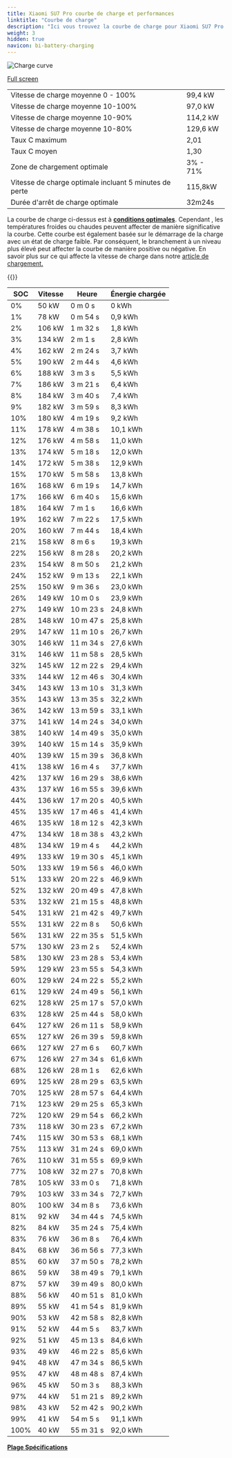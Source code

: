 ```yaml
---
title: Xiaomi SU7 Pro courbe de charge et performances
linktitle: "Courbe de charge"
description: "Ici vous trouvez la courbe de charge pour Xiaomi SU7 Pro."
weight: 3
hidden: true
navicon: bi-battery-charging
---
```

<!-- markdownlint-disable MD033 -->
<img src="/images/models/xiaomi/su7/su7_pro/chargingcurve.svg" alt="Charge curve" class="img-fluid">

[Full screen](/images/models/xiaomi/su7/su7_pro/chargingcurve.svg)


<table class="table table-striped border">
<tbody>
<tr>
<td>Vitesse de charge moyenne 0 - 100%</td><td>99,4 kW</td>
</tr>
<tr>
<td>Vitesse de charge moyenne 10-100%</td><td>97,0 kW</td>
</tr>
<tr>
<td>Vitesse de charge moyenne 10-90%</td><td>114,2 kW</td>
</tr>
<tr>
<td>Vitesse de charge moyenne 10-80%</td><td>129,6 kW</td>
</tr>
<tr>
<td>Taux C maximum</td><td>2,01</td>
</tr>
<tr>
<td>Taux C moyen</td><td>1,30</td>
</tr>
<tr>
<td>Zone de chargement optimale</td><td>3% - 71%</td>
</tr>
<tr>
<td>Vitesse de charge optimale incluant 5 minutes de perte</td><td>115,8kW</td>
</tr>
<tr>
<td>Durée d'arrêt de charge optimale</td><td>32m24s</td>
</tr>
</tbody>
</table>


La courbe de charge ci-dessus est à **[conditions optimales](../../../../../technology/battery/chargement/#temperature)**. Cependant , les températures froides ou chaudes peuvent affecter de manière significative la courbe. Cette courbe est également basée sur le démarrage de la charge avec un état de charge faible. Par conséquent, le branchement à un niveau plus élevé peut affecter la courbe de manière positive ou négative. En savoir plus sur ce qui affecte la vitesse de charge dans notre [article de chargement.](../../../../../technology/battery/chargement/)


{{<evkxdisplayaddarticle />}}
<table class="table table-striped border">
<thead>
<tr><th>SOC</th><th>Vitesse</th><th>Heure</th><th>Énergie chargée</th></tr>
</thead>
<tbody>
<tr>
<td>0%</td><td>50 kW</td><td> 0 m 0 s </td><td>0 kWh </td>
</tr>
<tr>
<td>1%</td><td>78 kW</td><td> 0 m 54 s </td><td>0,9 kWh </td>
</tr>
<tr>
<td>2%</td><td>106 kW</td><td> 1 m 32 s </td><td>1,8 kWh </td>
</tr>
<tr>
<td>3%</td><td>134 kW</td><td> 2 m 1 s </td><td>2,8 kWh </td>
</tr>
<tr>
<td>4%</td><td>162 kW</td><td> 2 m 24 s </td><td>3,7 kWh </td>
</tr>
<tr>
<td>5%</td><td>190 kW</td><td> 2 m 44 s </td><td>4,6 kWh </td>
</tr>
<tr>
<td>6%</td><td>188 kW</td><td> 3 m 3 s </td><td>5,5 kWh </td>
</tr>
<tr>
<td>7%</td><td>186 kW</td><td> 3 m 21 s </td><td>6,4 kWh </td>
</tr>
<tr>
<td>8%</td><td>184 kW</td><td> 3 m 40 s </td><td>7,4 kWh </td>
</tr>
<tr>
<td>9%</td><td>182 kW</td><td> 3 m 59 s </td><td>8,3 kWh </td>
</tr>
<tr>
<td>10%</td><td>180 kW</td><td> 4 m 19 s </td><td>9,2 kWh </td>
</tr>
<tr>
<td>11%</td><td>178 kW</td><td> 4 m 38 s </td><td>10,1 kWh </td>
</tr>
<tr>
<td>12%</td><td>176 kW</td><td> 4 m 58 s </td><td>11,0 kWh </td>
</tr>
<tr>
<td>13%</td><td>174 kW</td><td> 5 m 18 s </td><td>12,0 kWh </td>
</tr>
<tr>
<td>14%</td><td>172 kW</td><td> 5 m 38 s </td><td>12,9 kWh </td>
</tr>
<tr>
<td>15%</td><td>170 kW</td><td> 5 m 58 s </td><td>13,8 kWh </td>
</tr>
<tr>
<td>16%</td><td>168 kW</td><td> 6 m 19 s </td><td>14,7 kWh </td>
</tr>
<tr>
<td>17%</td><td>166 kW</td><td> 6 m 40 s </td><td>15,6 kWh </td>
</tr>
<tr>
<td>18%</td><td>164 kW</td><td> 7 m 1 s </td><td>16,6 kWh </td>
</tr>
<tr>
<td>19%</td><td>162 kW</td><td> 7 m 22 s </td><td>17,5 kWh </td>
</tr>
<tr>
<td>20%</td><td>160 kW</td><td> 7 m 44 s </td><td>18,4 kWh </td>
</tr>
<tr>
<td>21%</td><td>158 kW</td><td> 8 m 6 s </td><td>19,3 kWh </td>
</tr>
<tr>
<td>22%</td><td>156 kW</td><td> 8 m 28 s </td><td>20,2 kWh </td>
</tr>
<tr>
<td>23%</td><td>154 kW</td><td> 8 m 50 s </td><td>21,2 kWh </td>
</tr>
<tr>
<td>24%</td><td>152 kW</td><td> 9 m 13 s </td><td>22,1 kWh </td>
</tr>
<tr>
<td>25%</td><td>150 kW</td><td> 9 m 36 s </td><td>23,0 kWh </td>
</tr>
<tr>
<td>26%</td><td>149 kW</td><td> 10 m 0 s </td><td>23,9 kWh </td>
</tr>
<tr>
<td>27%</td><td>149 kW</td><td> 10 m 23 s </td><td>24,8 kWh </td>
</tr>
<tr>
<td>28%</td><td>148 kW</td><td> 10 m 47 s </td><td>25,8 kWh </td>
</tr>
<tr>
<td>29%</td><td>147 kW</td><td> 11 m 10 s </td><td>26,7 kWh </td>
</tr>
<tr>
<td>30%</td><td>146 kW</td><td> 11 m 34 s </td><td>27,6 kWh </td>
</tr>
<tr>
<td>31%</td><td>146 kW</td><td> 11 m 58 s </td><td>28,5 kWh </td>
</tr>
<tr>
<td>32%</td><td>145 kW</td><td> 12 m 22 s </td><td>29,4 kWh </td>
</tr>
<tr>
<td>33%</td><td>144 kW</td><td> 12 m 46 s </td><td>30,4 kWh </td>
</tr>
<tr>
<td>34%</td><td>143 kW</td><td> 13 m 10 s </td><td>31,3 kWh </td>
</tr>
<tr>
<td>35%</td><td>143 kW</td><td> 13 m 35 s </td><td>32,2 kWh </td>
</tr>
<tr>
<td>36%</td><td>142 kW</td><td> 13 m 59 s </td><td>33,1 kWh </td>
</tr>
<tr>
<td>37%</td><td>141 kW</td><td> 14 m 24 s </td><td>34,0 kWh </td>
</tr>
<tr>
<td>38%</td><td>140 kW</td><td> 14 m 49 s </td><td>35,0 kWh </td>
</tr>
<tr>
<td>39%</td><td>140 kW</td><td> 15 m 14 s </td><td>35,9 kWh </td>
</tr>
<tr>
<td>40%</td><td>139 kW</td><td> 15 m 39 s </td><td>36,8 kWh </td>
</tr>
<tr>
<td>41%</td><td>138 kW</td><td> 16 m 4 s </td><td>37,7 kWh </td>
</tr>
<tr>
<td>42%</td><td>137 kW</td><td> 16 m 29 s </td><td>38,6 kWh </td>
</tr>
<tr>
<td>43%</td><td>137 kW</td><td> 16 m 55 s </td><td>39,6 kWh </td>
</tr>
<tr>
<td>44%</td><td>136 kW</td><td> 17 m 20 s </td><td>40,5 kWh </td>
</tr>
<tr>
<td>45%</td><td>135 kW</td><td> 17 m 46 s </td><td>41,4 kWh </td>
</tr>
<tr>
<td>46%</td><td>135 kW</td><td> 18 m 12 s </td><td>42,3 kWh </td>
</tr>
<tr>
<td>47%</td><td>134 kW</td><td> 18 m 38 s </td><td>43,2 kWh </td>
</tr>
<tr>
<td>48%</td><td>134 kW</td><td> 19 m 4 s </td><td>44,2 kWh </td>
</tr>
<tr>
<td>49%</td><td>133 kW</td><td> 19 m 30 s </td><td>45,1 kWh </td>
</tr>
<tr>
<td>50%</td><td>133 kW</td><td> 19 m 56 s </td><td>46,0 kWh </td>
</tr>
<tr>
<td>51%</td><td>133 kW</td><td> 20 m 22 s </td><td>46,9 kWh </td>
</tr>
<tr>
<td>52%</td><td>132 kW</td><td> 20 m 49 s </td><td>47,8 kWh </td>
</tr>
<tr>
<td>53%</td><td>132 kW</td><td> 21 m 15 s </td><td>48,8 kWh </td>
</tr>
<tr>
<td>54%</td><td>131 kW</td><td> 21 m 42 s </td><td>49,7 kWh </td>
</tr>
<tr>
<td>55%</td><td>131 kW</td><td> 22 m 8 s </td><td>50,6 kWh </td>
</tr>
<tr>
<td>56%</td><td>131 kW</td><td> 22 m 35 s </td><td>51,5 kWh </td>
</tr>
<tr>
<td>57%</td><td>130 kW</td><td> 23 m 2 s </td><td>52,4 kWh </td>
</tr>
<tr>
<td>58%</td><td>130 kW</td><td> 23 m 28 s </td><td>53,4 kWh </td>
</tr>
<tr>
<td>59%</td><td>129 kW</td><td> 23 m 55 s </td><td>54,3 kWh </td>
</tr>
<tr>
<td>60%</td><td>129 kW</td><td> 24 m 22 s </td><td>55,2 kWh </td>
</tr>
<tr>
<td>61%</td><td>129 kW</td><td> 24 m 49 s </td><td>56,1 kWh </td>
</tr>
<tr>
<td>62%</td><td>128 kW</td><td> 25 m 17 s </td><td>57,0 kWh </td>
</tr>
<tr>
<td>63%</td><td>128 kW</td><td> 25 m 44 s </td><td>58,0 kWh </td>
</tr>
<tr>
<td>64%</td><td>127 kW</td><td> 26 m 11 s </td><td>58,9 kWh </td>
</tr>
<tr>
<td>65%</td><td>127 kW</td><td> 26 m 39 s </td><td>59,8 kWh </td>
</tr>
<tr>
<td>66%</td><td>127 kW</td><td> 27 m 6 s </td><td>60,7 kWh </td>
</tr>
<tr>
<td>67%</td><td>126 kW</td><td> 27 m 34 s </td><td>61,6 kWh </td>
</tr>
<tr>
<td>68%</td><td>126 kW</td><td> 28 m 1 s </td><td>62,6 kWh </td>
</tr>
<tr>
<td>69%</td><td>125 kW</td><td> 28 m 29 s </td><td>63,5 kWh </td>
</tr>
<tr>
<td>70%</td><td>125 kW</td><td> 28 m 57 s </td><td>64,4 kWh </td>
</tr>
<tr>
<td>71%</td><td>123 kW</td><td> 29 m 25 s </td><td>65,3 kWh </td>
</tr>
<tr>
<td>72%</td><td>120 kW</td><td> 29 m 54 s </td><td>66,2 kWh </td>
</tr>
<tr>
<td>73%</td><td>118 kW</td><td> 30 m 23 s </td><td>67,2 kWh </td>
</tr>
<tr>
<td>74%</td><td>115 kW</td><td> 30 m 53 s </td><td>68,1 kWh </td>
</tr>
<tr>
<td>75%</td><td>113 kW</td><td> 31 m 24 s </td><td>69,0 kWh </td>
</tr>
<tr>
<td>76%</td><td>110 kW</td><td> 31 m 55 s </td><td>69,9 kWh </td>
</tr>
<tr>
<td>77%</td><td>108 kW</td><td> 32 m 27 s </td><td>70,8 kWh </td>
</tr>
<tr>
<td>78%</td><td>105 kW</td><td> 33 m 0 s </td><td>71,8 kWh </td>
</tr>
<tr>
<td>79%</td><td>103 kW</td><td> 33 m 34 s </td><td>72,7 kWh </td>
</tr>
<tr>
<td>80%</td><td>100 kW</td><td> 34 m 8 s </td><td>73,6 kWh </td>
</tr>
<tr>
<td>81%</td><td>92 kW</td><td> 34 m 44 s </td><td>74,5 kWh </td>
</tr>
<tr>
<td>82%</td><td>84 kW</td><td> 35 m 24 s </td><td>75,4 kWh </td>
</tr>
<tr>
<td>83%</td><td>76 kW</td><td> 36 m 8 s </td><td>76,4 kWh </td>
</tr>
<tr>
<td>84%</td><td>68 kW</td><td> 36 m 56 s </td><td>77,3 kWh </td>
</tr>
<tr>
<td>85%</td><td>60 kW</td><td> 37 m 50 s </td><td>78,2 kWh </td>
</tr>
<tr>
<td>86%</td><td>59 kW</td><td> 38 m 49 s </td><td>79,1 kWh </td>
</tr>
<tr>
<td>87%</td><td>57 kW</td><td> 39 m 49 s </td><td>80,0 kWh </td>
</tr>
<tr>
<td>88%</td><td>56 kW</td><td> 40 m 51 s </td><td>81,0 kWh </td>
</tr>
<tr>
<td>89%</td><td>55 kW</td><td> 41 m 54 s </td><td>81,9 kWh </td>
</tr>
<tr>
<td>90%</td><td>53 kW</td><td> 42 m 58 s </td><td>82,8 kWh </td>
</tr>
<tr>
<td>91%</td><td>52 kW</td><td> 44 m 5 s </td><td>83,7 kWh </td>
</tr>
<tr>
<td>92%</td><td>51 kW</td><td> 45 m 13 s </td><td>84,6 kWh </td>
</tr>
<tr>
<td>93%</td><td>49 kW</td><td> 46 m 22 s </td><td>85,6 kWh </td>
</tr>
<tr>
<td>94%</td><td>48 kW</td><td> 47 m 34 s </td><td>86,5 kWh </td>
</tr>
<tr>
<td>95%</td><td>47 kW</td><td> 48 m 48 s </td><td>87,4 kWh </td>
</tr>
<tr>
<td>96%</td><td>45 kW</td><td> 50 m 3 s </td><td>88,3 kWh </td>
</tr>
<tr>
<td>97%</td><td>44 kW</td><td> 51 m 21 s </td><td>89,2 kWh </td>
</tr>
<tr>
<td>98%</td><td>43 kW</td><td> 52 m 42 s </td><td>90,2 kWh </td>
</tr>
<tr>
<td>99%</td><td>41 kW</td><td> 54 m 5 s </td><td>91,1 kWh </td>
</tr>
<tr>
<td>100%</td><td>40 kW</td><td> 55 m 31 s </td><td>92,0 kWh </td>
</tr>
</tbody>
</table>

<div class="mt-3 mb-3">
<a href="../rangeandconsumption/" class="text-decoration-none text-black">
<strong><i class="bi-arrow-left"></i> Plage </strong>
</a>
<a href="../specifications/" class="text-decoration-none text-black float-end">
<strong>Spécifications <i class="bi-arrow-right"></i></strong>
</a>
</div>
